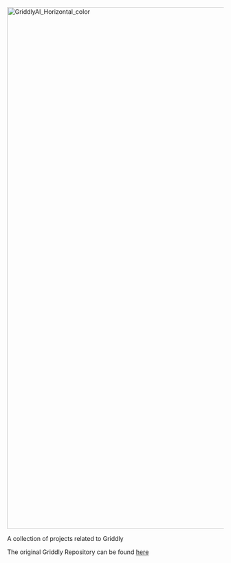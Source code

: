 <img width="1210" alt="GriddlyAI_Horizontal_color" src="https://user-images.githubusercontent.com/1370765/193617739-2f9cbb0b-b163-4551-b622-ace5bef84d14.png">

A collection of projects related to Griddly

The original Griddly Repository can be found [here](https://github.com/Bam4d/Griddly)


